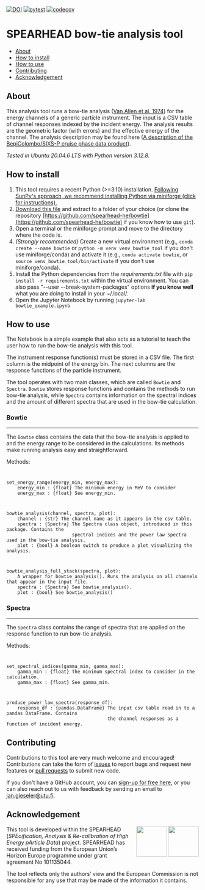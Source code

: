 [![DOI](https://zenodo.org/badge/901850215.svg)](https://doi.org/10.5281/zenodo.14505386)
[![pytest](https://github.com/spearhead-he/bowtie/actions/workflows/pytest.yml/badge.svg?branch=main)](https://github.com/spearhead-he/bowtie/actions/workflows/pytest.yml)
[![codecov](https://codecov.io/github/spearhead-he/bowtie/graph/badge.svg?token=JZ0QJ7PUU6)](https://codecov.io/github/spearhead-he/bowtie)

# SPEARHEAD bow-tie analysis tool

- [About](#about)
- [How to install](#how-to-install)
- [How to use](#how-to-use)
- [Contributing](#contributing)
- [Acknowledgement](#acknowledgement)

## About

This analysis tool runs a bow-tie analysis ([Van Allen et al. 1974](https://doi.org/10.1029/JA079i025p03559)) for the energy channels of a generic particle instrument. The input is a CSV table of channel responses indexed by the incident energy. The analysis results are the geometric factor (with errors) and the effective energy of the channel. The analysis description may be found here ([A description of the BepiColombo/SIXS-P cruise phase data product](https://doi.org/10.5281/zenodo.13692883)).

*Tested in Ubuntu 20.04.6 LTS with Python version 3.12.8.*

## How to install

1. This tool requires a recent Python (>=3.10) installation. [Following SunPy's approach, we recommend installing Python via miniforge (click for instructions).](https://docs.sunpy.org/en/stable/tutorial/installation.html#installing-python)
2. [Download this file](https://github.com/spearhead-he/bowtie/archive/refs/heads/main.zip) and extract to a folder of your choice (or clone the repository [https://github.com/spearhead-he/bowtie](https://github.com/spearhead-he/bowtie) if you know how to use `git`).
3. Open a terminal or the miniforge prompt and move to the directory where the code is.
4. *(Strongly recommended)* Create a new virtual environment (e.g., `conda create --name bowtie` or `python -m venv venv_bowtie_tool` if you don't use miniforge/conda) and activate it (e.g., `conda activate bowtie`, or `source venv_bowtie_tool/bin/activate` if you don't use miniforge/conda).
5. Install the Python dependencies from the *requirements.txt* file with `pip install -r requirements.txt` within the virtual environment. You can also pass "--user --break-system-packages" options **if you know well** what you are doing to install in your ~/.local/.
6. Open the Jupyter Notebook by running `jupyter-lab bowtie_example.ipynb`

## How to use

The Notebook is a simple example that also acts as a tutorial to teach the user how to run the bow-tie analysis with this tool.

The instrument response function(s) must be stored in a CSV file. The first column is the midpoint of the energy bin. The next columns are the response functions of the particle instrument. 

The tool operates with two main classes, which are called `Bowtie` and `Spectra`. `Bowtie` stores response functions and contains the methods to run bow-tie analysis, while `Spectra` contains information on the spectral indices and the amount of different spectra that are used in the bow-tie calculation.

### Bowtie
---
The `Bowtie` class contains the data that the bow-tie analysis is applied to and the energy range to be considered in the calculations. Its methods make running analysis easy and straightforward.

Methods:
#
	set_energy_range(energy_min, energy_max):
 		energy_min : {float} The minimum energy in MeV to consider
   		energy_max : {float} See energy_min.
#
 	bowtie_analysis(channel, spectra, plot):
  		channel : {str} The channel name as it appears in the csv table.
		spectra : {Spectra} The Spectra class object, introduced in this package. Contains the 
  							spectral indices and the power law spectra used in the bow-tie analysis.
  		plot : {bool} A boolean switch to produce a plot visualizing the analysis.
#
	bowtie_analysis_full_stack(spectra, plot):
 		A wrapper for bowtie_analysis(). Runs the analysis on all channels that appear in the input file.
 		spectra : {Spectra} See bowtie_analysis().
   		plot : {bool} See bowtie_analysis()

### Spectra
---
The `Spectra` class contains the range of spectra that are applied on the response function to run bow-tie analysis.

Methods:
#
	set_spectral_indices(gamma_min, gamma_max):
 		gamma_min : {float} The minimum spectral index to consider in the calculation.
   		gamma_max : {float} See gamma_min.
#
 	produce_power_law_spectra(response_df):
  		response_df : {pandas.DataFrame} The input csv table read in to a pandas DataFrame. Contains
										 the channel responses as a function of incident energy.

## Contributing

Contributions to this tool are very much welcome and encouraged! Contributions can take the form of [issues](https://github.com/spearhead-he/bowtie/issues) to report bugs and request new features or [pull requests](https://github.com/spearhead-he/bowtie/pulls) to submit new code. 

If you don't have a GitHub account, you can [sign-up for free here](https://github.com/signup), or you can also reach out to us with feedback by sending an email to jan.gieseler@utu.fi.

## Acknowledgement

<img align="right" height="80px" src="https://github.com/user-attachments/assets/28c60e00-85b4-4cf3-a422-6f0524c42234"> 
<img align="right" height="80px" src="https://github.com/user-attachments/assets/854d45ef-8b25-4a7b-9521-bf8bc364246e"> 

This tool is developed within the SPEARHEAD (*SPEcification, Analysis & Re-calibration of High Energy pArticle Data*) project. SPEARHEAD has received funding from the European Union’s Horizon Europe programme under grant agreement No 101135044. 

The tool reflects only the authors’ view and the European Commission is not responsible for any use that may be made of the information it contains.
